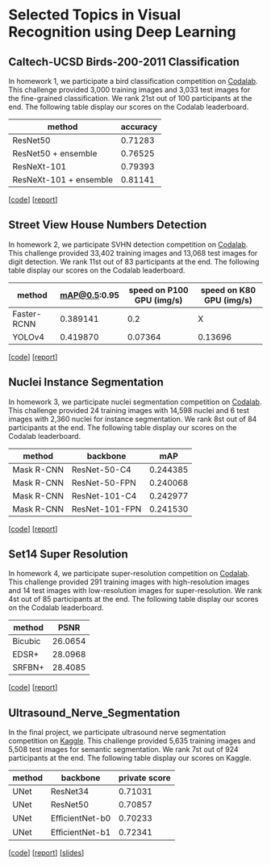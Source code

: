 # Selected Topics in Visual Recognition using Deep Learning

## Caltech-UCSD Birds-200-2011 Classification
In homework 1, we participate a bird classification competition on [Codalab](https://competitions.codalab.org/competitions/35668?secret_key=09789b13-35ec-4928-ac0f-6c86631dda07). This challenge provided 3,000 training images and 3,033 test images for the fine-grained classification. We rank 21st out of 100 participants at the end. The following table display our scores on the Codalab leaderboard.

| method                 | accuracy |
| ---------------------- | -------- |
| ResNet50               | 0.71283  |
| ResNet50 + ensemble    | 0.76525  |
| ResNeXt-101            | 0.79393  |
| ResNeXt-101 + ensemble | 0.81141  |

[[code](https://github.com/Jia-Wei-Liao/CUB_200_2011_Dataset_Classification)]
[[report](https://github.com/Jia-Wei-Liao/CUB_200_2011_Dataset_Classification/blob/master/report.pdf)]

## Street View House Numbers Detection
In homework 2, we participate SVHN detection competition on [Codalab](https://competitions.codalab.org/competitions/35888?secret_key=7e3231e6-358b-4f06-a528-0e3c8f9e328e). This challenge provided 33,402 training images and 13,068 test images for digit detection. We rank 11st out of 83 participants at the end. The following table display our scores on the Codalab leaderboard.

| method      | mAP@0.5:0.95 | speed on P100 GPU (img/s) | speed on K80  GPU (img/s) |
| ----------- | ------------ | --------------------------| ------------------------- |
| Faster-RCNN | 0.389141     | 0.2                       | X                         |
| YOLOv4      | 0.419870     | 0.07364                   | 0.13696                   |

[[code](https://github.com/Jia-Wei-Liao/SVHN_Dataset_Detection)]
[[report](https://github.com/Jia-Wei-Liao/SVHN_Dataset_Detection/blob/main/report.pdf)]

## Nuclei Instance Segmentation
In homework 3, we participate nuclei segmentation competition on [Codalab](https://codalab.lisn.upsaclay.fr/competitions/333?secret_key=3b31d945-289d-4da6-939d-39435b506ee5). This challenge provided 24 training images with 14,598 nuclei and 6 test images with 2,360 nuclei for instance segmentation. We rank 8st out of 84 participants at the end. The following table display our scores on the Codalab leaderboard.

| method       | backbone      | mAP       |
| ------------ | ------------- | --------- |
| Mask R-CNN   | ResNet-50-C4  | 0.244385  |
| Mask R-CNN   | ResNet-50-FPN | 0.240068  |
| Mask R-CNN   | ResNet-101-C4 | 0.242977  |
| Mask R-CNN   | ResNet-101-FPN| 0.241530  |

[[code](https://codalab.lisn.upsaclay.fr/competitions/333?secret_key=3b31d945-289d-4da6-939d-39435b506ee5)]
[[report](https://github.com/Jia-Wei-Liao/Nuclei_Dataset_Segmentation/blob/main/report.pdf)]

## Set14 Super Resolution
In homework 4, we participate super-resolution competition on [Codalab](https://codalab.lisn.upsaclay.fr/competitions/622?secret_key=4e06d660-cd84-429c-971b-79d15f78d400). This challenge provided 291 training images with high-resolution images and 14 test images with low-resolution images for super-resolution. We rank 4st out of 85 participants at the end. The following table display our scores on the Codalab leaderboard.

| method  | PSNR      |
| ------  | --------- |
| Bicubic | 26.0654   |
| EDSR+   | 28.0968   |
| SRFBN+  | 28.4085   |

[[code](https://github.com/Jia-Wei-Liao/Set14_Dataset_Super-Resolution)]
[[report](https://github.com/Jia-Wei-Liao/Set14_Dataset_Super-Resolution/blob/main/report.pdf)]

## Ultrasound_Nerve_Segmentation
In the final project, we participate ultrasound nerve segmentation competition on [Kaggle](https://www.kaggle.com/c/ultrasound-nerve-segmentation). This challenge provided 5,635 training images and 5,508 test images for semantic segmentation. We rank 7st out of 924 participants at the end. The following table display our scores on Kaggle.

| method       | backbone        | private score |
| ------------ | --------------- | ------------- |
| UNet         | ResNet34        | 0.71031       |
| UNet         | ResNet50        | 0.70857       |
| UNet         | EﬀicientNet-b0  | 0.70233       |
| UNet         | EﬀicientNet-b1  | 0.72341       |

[[code](https://github.com/Jia-Wei-Liao/Ultrasound_Nerve_Segmentation)]
[[report](https://github.com/Jia-Wei-Liao/Ultrasound_Nerve_Segmentation/blob/main/report.pdf)]
[[slides](https://github.com/Jia-Wei-Liao/Ultrasound_Nerve_Segmentation/blob/main/slides.pdf)]

